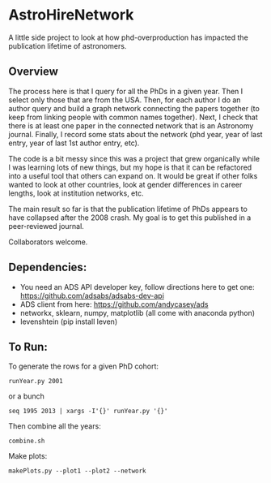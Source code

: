 # AstroHireNetwork

A little side project to look at how phd-overproduction has impacted the publication lifetime of astronomers.

Overview
--------

The process here is that I query for all the PhDs in a given year. Then I select only those that are from the USA. Then, for each author I do an author query and build a graph network connecting the papers together (to keep from linking people with common names together).  Next, I check that there is at least one paper in the connected network that is an Astronomy journal.  Finally, I record some stats about the network (phd year, year of last entry, year of last 1st author entry, etc).

The code is a bit messy since this was a project that grew organically while I was learning lots of new things, but my hope is that it can be refactored into a useful tool that others can expand on.  It would be great if other folks wanted to look at other countries, look at gender differences in career lengths, look at institution networks, etc.

The main result so far is that the publication lifetime of PhDs appears to have collapsed after the 2008 crash. My goal is to get this published in a peer-reviewed journal.

Collaborators welcome.



Dependencies:
-------------
* You need an ADS API developer key, follow directions here to get one: https://github.com/adsabs/adsabs-dev-api
* ADS client from here: https://github.com/andycasey/ads
* networkx, sklearn, numpy, matplotlib (all come with anaconda python)
* levenshtein (pip install leven)

To Run:
-------
To generate the rows for a given PhD cohort:
```
runYear.py 2001
```
or a bunch
```
seq 1995 2013 | xargs -I'{}' runYear.py '{}'
```
Then combine all the years:
```
combine.sh
```
Make plots:
```
makePlots.py --plot1 --plot2 --network
```
